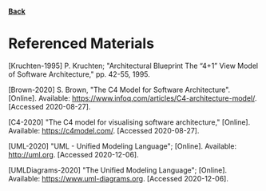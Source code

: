 #### [Back](Home.md)

# Referenced Materials

[Kruchten-1995]<a name="Kruchten-1995"></a> P. Kruchten; "Architectural Blueprint The “4+1” View Model of Software Architecture," pp. 42-55, 1995.

[Brown-2020]<a name="Brown-OL-2020"></a> S. Brown, "The C4 Model for Software Architecture". [Online]. Available: https://www.infoq.com/articles/C4-architecture-model/. [Accessed 2020-08-27].

[C4-2020]<a name="C4-2020"></a> "The C4 model for visualising software architecture," [Online]. Available: https://c4model.com/. [Accessed 2020-08-27].

[UML-2020] "UML - Unified Modeling Language"; [Online]. Available: http://uml.org. [Accessed 2020-12-06].

[UMLDiagrams-2020] "The Unified Modeling Language"; [Online]. Available: https://www.uml-diagrams.org. [Accessed 2020-12-06].